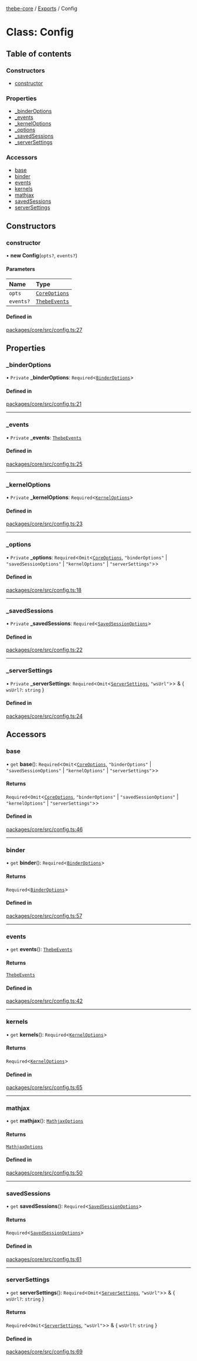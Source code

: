 [thebe-core](../README.md) / [Exports](../modules.md) / Config

# Class: Config

## Table of contents

### Constructors

- [constructor](Config.md#constructor)

### Properties

- [\_binderOptions](Config.md#_binderoptions)
- [\_events](Config.md#_events)
- [\_kernelOptions](Config.md#_kerneloptions)
- [\_options](Config.md#_options)
- [\_savedSessions](Config.md#_savedsessions)
- [\_serverSettings](Config.md#_serversettings)

### Accessors

- [base](Config.md#base)
- [binder](Config.md#binder)
- [events](Config.md#events)
- [kernels](Config.md#kernels)
- [mathjax](Config.md#mathjax)
- [savedSessions](Config.md#savedsessions)
- [serverSettings](Config.md#serversettings)

## Constructors

### constructor

• **new Config**(`opts?`, `events?`)

#### Parameters

| Name | Type |
| :------ | :------ |
| `opts` | [`CoreOptions`](../interfaces/CoreOptions.md) |
| `events?` | [`ThebeEvents`](ThebeEvents.md) |

#### Defined in

[packages/core/src/config.ts:27](https://github.com/executablebooks/thebe/blob/280bb7d/packages/core/src/config.ts#L27)

## Properties

### \_binderOptions

• `Private` **\_binderOptions**: `Required`<[`BinderOptions`](../interfaces/BinderOptions.md)\>

#### Defined in

[packages/core/src/config.ts:21](https://github.com/executablebooks/thebe/blob/280bb7d/packages/core/src/config.ts#L21)

___

### \_events

• `Private` **\_events**: [`ThebeEvents`](ThebeEvents.md)

#### Defined in

[packages/core/src/config.ts:25](https://github.com/executablebooks/thebe/blob/280bb7d/packages/core/src/config.ts#L25)

___

### \_kernelOptions

• `Private` **\_kernelOptions**: `Required`<[`KernelOptions`](../interfaces/KernelOptions.md)\>

#### Defined in

[packages/core/src/config.ts:23](https://github.com/executablebooks/thebe/blob/280bb7d/packages/core/src/config.ts#L23)

___

### \_options

• `Private` **\_options**: `Required`<`Omit`<[`CoreOptions`](../interfaces/CoreOptions.md), ``"binderOptions"`` \| ``"savedSessionOptions"`` \| ``"kernelOptions"`` \| ``"serverSettings"``\>\>

#### Defined in

[packages/core/src/config.ts:18](https://github.com/executablebooks/thebe/blob/280bb7d/packages/core/src/config.ts#L18)

___

### \_savedSessions

• `Private` **\_savedSessions**: `Required`<[`SavedSessionOptions`](../interfaces/SavedSessionOptions.md)\>

#### Defined in

[packages/core/src/config.ts:22](https://github.com/executablebooks/thebe/blob/280bb7d/packages/core/src/config.ts#L22)

___

### \_serverSettings

• `Private` **\_serverSettings**: `Required`<`Omit`<[`ServerSettings`](../interfaces/ServerSettings.md), ``"wsUrl"``\>\> & { `wsUrl?`: `string`  }

#### Defined in

[packages/core/src/config.ts:24](https://github.com/executablebooks/thebe/blob/280bb7d/packages/core/src/config.ts#L24)

## Accessors

### base

• `get` **base**(): `Required`<`Omit`<[`CoreOptions`](../interfaces/CoreOptions.md), ``"binderOptions"`` \| ``"savedSessionOptions"`` \| ``"kernelOptions"`` \| ``"serverSettings"``\>\>

#### Returns

`Required`<`Omit`<[`CoreOptions`](../interfaces/CoreOptions.md), ``"binderOptions"`` \| ``"savedSessionOptions"`` \| ``"kernelOptions"`` \| ``"serverSettings"``\>\>

#### Defined in

[packages/core/src/config.ts:46](https://github.com/executablebooks/thebe/blob/280bb7d/packages/core/src/config.ts#L46)

___

### binder

• `get` **binder**(): `Required`<[`BinderOptions`](../interfaces/BinderOptions.md)\>

#### Returns

`Required`<[`BinderOptions`](../interfaces/BinderOptions.md)\>

#### Defined in

[packages/core/src/config.ts:57](https://github.com/executablebooks/thebe/blob/280bb7d/packages/core/src/config.ts#L57)

___

### events

• `get` **events**(): [`ThebeEvents`](ThebeEvents.md)

#### Returns

[`ThebeEvents`](ThebeEvents.md)

#### Defined in

[packages/core/src/config.ts:42](https://github.com/executablebooks/thebe/blob/280bb7d/packages/core/src/config.ts#L42)

___

### kernels

• `get` **kernels**(): `Required`<[`KernelOptions`](../interfaces/KernelOptions.md)\>

#### Returns

`Required`<[`KernelOptions`](../interfaces/KernelOptions.md)\>

#### Defined in

[packages/core/src/config.ts:65](https://github.com/executablebooks/thebe/blob/280bb7d/packages/core/src/config.ts#L65)

___

### mathjax

• `get` **mathjax**(): [`MathjaxOptions`](../modules.md#mathjaxoptions)

#### Returns

[`MathjaxOptions`](../modules.md#mathjaxoptions)

#### Defined in

[packages/core/src/config.ts:50](https://github.com/executablebooks/thebe/blob/280bb7d/packages/core/src/config.ts#L50)

___

### savedSessions

• `get` **savedSessions**(): `Required`<[`SavedSessionOptions`](../interfaces/SavedSessionOptions.md)\>

#### Returns

`Required`<[`SavedSessionOptions`](../interfaces/SavedSessionOptions.md)\>

#### Defined in

[packages/core/src/config.ts:61](https://github.com/executablebooks/thebe/blob/280bb7d/packages/core/src/config.ts#L61)

___

### serverSettings

• `get` **serverSettings**(): `Required`<`Omit`<[`ServerSettings`](../interfaces/ServerSettings.md), ``"wsUrl"``\>\> & { `wsUrl?`: `string`  }

#### Returns

`Required`<`Omit`<[`ServerSettings`](../interfaces/ServerSettings.md), ``"wsUrl"``\>\> & { `wsUrl?`: `string`  }

#### Defined in

[packages/core/src/config.ts:69](https://github.com/executablebooks/thebe/blob/280bb7d/packages/core/src/config.ts#L69)
